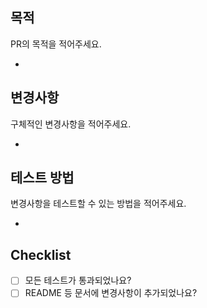 ## 목적
PR의 목적을 적어주세요.

- 

## 변경사항
구체적인 변경사항을 적어주세요.

- 

## 테스트 방법
변경사항을 테스트할 수 있는 방법을 적어주세요.

- 

## Checklist

- [ ] 모든 테스트가 통과되었나요?
- [ ] README 등 문서에 변경사항이 추가되었나요?